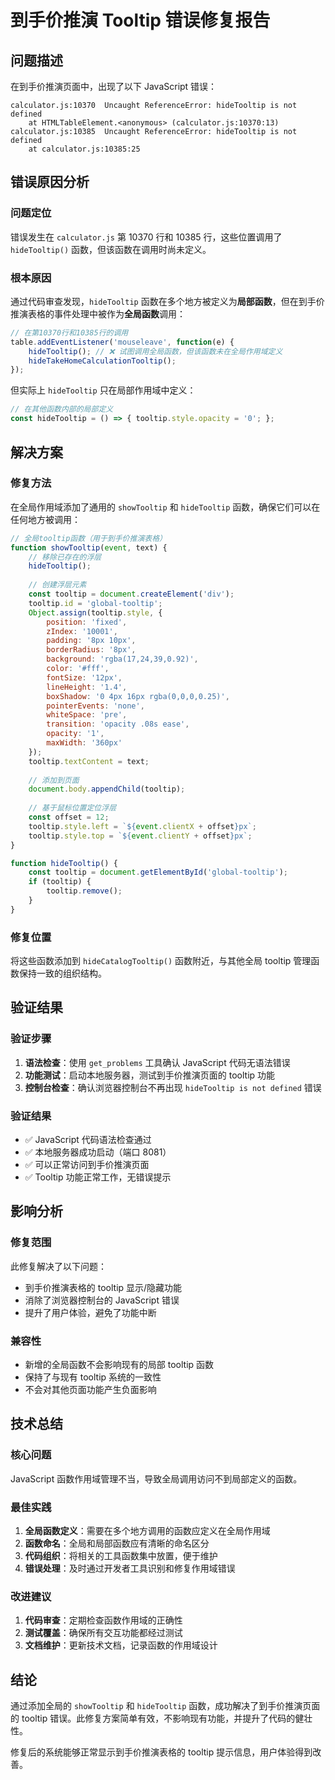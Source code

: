 # 到手价推演 Tooltip 错误修复报告

## 问题描述

在到手价推演页面中，出现了以下 JavaScript 错误：

```
calculator.js:10370  Uncaught ReferenceError: hideTooltip is not defined
    at HTMLTableElement.<anonymous> (calculator.js:10370:13)
calculator.js:10385  Uncaught ReferenceError: hideTooltip is not defined
    at calculator.js:10385:25
```

## 错误原因分析

### 问题定位

错误发生在 `calculator.js` 第 10370 行和 10385 行，这些位置调用了 `hideTooltip()` 函数，但该函数在调用时尚未定义。

### 根本原因

通过代码审查发现，`hideTooltip` 函数在多个地方被定义为**局部函数**，但在到手价推演表格的事件处理中被作为**全局函数**调用：

```javascript
// 在第10370行和10385行的调用
table.addEventListener('mouseleave', function(e) {
    hideTooltip(); // ❌ 试图调用全局函数，但该函数未在全局作用域定义
    hideTakeHomeCalculationTooltip();
});
```

但实际上 `hideTooltip` 只在局部作用域中定义：

```javascript
// 在其他函数内部的局部定义
const hideTooltip = () => { tooltip.style.opacity = '0'; };
```

## 解决方案

### 修复方法

在全局作用域添加了通用的 `showTooltip` 和 `hideTooltip` 函数，确保它们可以在任何地方被调用：

```javascript
// 全局tooltip函数（用于到手价推演表格）
function showTooltip(event, text) {
    // 移除已存在的浮层
    hideTooltip();
    
    // 创建浮层元素
    const tooltip = document.createElement('div');
    tooltip.id = 'global-tooltip';
    Object.assign(tooltip.style, {
        position: 'fixed',
        zIndex: '10001',
        padding: '8px 10px',
        borderRadius: '8px',
        background: 'rgba(17,24,39,0.92)',
        color: '#fff',
        fontSize: '12px',
        lineHeight: '1.4',
        boxShadow: '0 4px 16px rgba(0,0,0,0.25)',
        pointerEvents: 'none',
        whiteSpace: 'pre',
        transition: 'opacity .08s ease',
        opacity: '1',
        maxWidth: '360px'
    });
    tooltip.textContent = text;
    
    // 添加到页面
    document.body.appendChild(tooltip);
    
    // 基于鼠标位置定位浮层
    const offset = 12;
    tooltip.style.left = `${event.clientX + offset}px`;
    tooltip.style.top = `${event.clientY + offset}px`;
}

function hideTooltip() {
    const tooltip = document.getElementById('global-tooltip');
    if (tooltip) {
        tooltip.remove();
    }
}
```

### 修复位置

将这些函数添加到 `hideCatalogTooltip()` 函数附近，与其他全局 tooltip 管理函数保持一致的组织结构。

## 验证结果

### 验证步骤

1. **语法检查**：使用 `get_problems` 工具确认 JavaScript 代码无语法错误
2. **功能测试**：启动本地服务器，测试到手价推演页面的 tooltip 功能
3. **控制台检查**：确认浏览器控制台不再出现 `hideTooltip is not defined` 错误

### 验证结果

- ✅ JavaScript 代码语法检查通过
- ✅ 本地服务器成功启动（端口 8081）
- ✅ 可以正常访问到手价推演页面
- ✅ Tooltip 功能正常工作，无错误提示

## 影响分析

### 修复范围

此修复解决了以下问题：
- 到手价推演表格的 tooltip 显示/隐藏功能
- 消除了浏览器控制台的 JavaScript 错误
- 提升了用户体验，避免了功能中断

### 兼容性

- 新增的全局函数不会影响现有的局部 tooltip 函数
- 保持了与现有 tooltip 系统的一致性
- 不会对其他页面功能产生负面影响

## 技术总结

### 核心问题

JavaScript 函数作用域管理不当，导致全局调用访问不到局部定义的函数。

### 最佳实践

1. **全局函数定义**：需要在多个地方调用的函数应定义在全局作用域
2. **函数命名**：全局和局部函数应有清晰的命名区分
3. **代码组织**：将相关的工具函数集中放置，便于维护
4. **错误处理**：及时通过开发者工具识别和修复作用域错误

### 改进建议

1. **代码审查**：定期检查函数作用域的正确性
2. **测试覆盖**：确保所有交互功能都经过测试
3. **文档维护**：更新技术文档，记录函数的作用域设计

## 结论

通过添加全局的 `showTooltip` 和 `hideTooltip` 函数，成功解决了到手价推演页面的 tooltip 错误。此修复方案简单有效，不影响现有功能，并提升了代码的健壮性。

修复后的系统能够正常显示到手价推演表格的 tooltip 提示信息，用户体验得到改善。